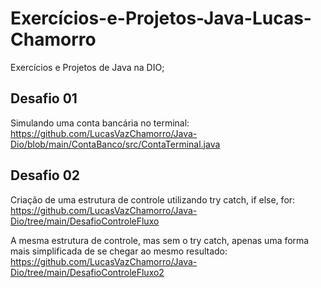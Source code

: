 
# Exercícios-e-Projetos-Java-Lucas-Chamorro
Exercícios e Projetos de Java na DIO;




## Desafio 01 

Simulando uma conta bancária no terminal: 
https://github.com/LucasVazChamorro/Java-Dio/blob/main/ContaBanco/src/ContaTerminal.java
## Desafio 02

Criação de uma estrutura de controle utilizando try catch, if else, for:
https://github.com/LucasVazChamorro/Java-Dio/tree/main/DesafioControleFluxo


A mesma estrutura de controle, mas sem o try catch, apenas uma forma mais simplificada de se chegar ao mesmo resultado:
https://github.com/LucasVazChamorro/Java-Dio/tree/main/DesafioControleFluxo2

